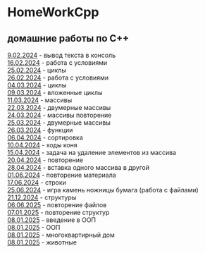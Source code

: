 # HomeWorkCpp
## домашние работы по C++ 
[9.02.2024](https://github.com/RomanLyashenko/HomeWorkCPP/blob/main/9.02.24/Lyashenko_homework_C%2B%2B.cpp) - вывод текста в консоль <br>
[16.02.2024](https://github.com/RomanLyashenko/HomeWorkCPP/blob/main/16.02.2024/homework.cpp) - работа с условиями <br>
[25.02.2024](https://github.com/RomanLyashenko/HomeWorkCPP/blob/main/25.02.2024/ConsoleApplication23.02.2024.cpp) - циклы <br>
[26.02.2024](https://github.com/RomanLyashenko/HomeWorkCPP/blob/main/26.02.2024/homework.cpp) - работа с условиями <br>
[04.03.2024](https://github.com/RomanLyashenko/HomeWorkCPP/blob/main/4.03.2024/homework.cpp) - циклы <br>
[09.03.2024](https://github.com/RomanLyashenko/HomeWorkCPP/blob/main/09.03.2024/ConsoleApplication.cpp) - вложенные циклы <br>
[11.03.2024](https://github.com/RomanLyashenko/HomeWorkCPP/blob/main/11.03.2024/ConsoleApplication2.cpp) - массивы <br>
[22.03.2024](https://github.com/RomanLyashenko/HomeWorkCPP/blob/main/22.03.2024/22.03.2024.cpp) - двумерные массивы <br>
[24.03.2024](https://github.com/RomanLyashenko/HomeWorkCPP/blob/main/24.03.2024/24.03.2024.cpp) - массивы повторение <br>
[25.03.2024](https://github.com/RomanLyashenko/HomeWorkCPP/blob/main/25.03.2024/25.03.2024.cpp) - двумерные массивы<br>
[26.03.2024](https://github.com/RomanLyashenko/HomeWorkCPP/blob/main/26.03.2024/26.03.2024.cpp) - функции <br>
[06.04.2024](https://github.com/RomanLyashenko/HomeWorkCPP/blob/main/06.04.2024/06.04.2024.cpp) - сортировка <br>
[10.04.2024](https://github.com/RomanLyashenko/HomeWorkCPP/blob/main/10.04.2024/10.04.2024.cpp) - ходы коня <br>
[15.04.2024](https://github.com/RomanLyashenko/HomeWorkCPP/blob/main/15.04.2024/15.04.2024.cpp) - задача на удаление элементов из массива <br>
[20.04.2024](https://github.com/RomanLyashenko/HomeWorkCPP/blob/main/20.04.2024/20.04.2024.cpp) - повторение <br>
[28.04.2024](https://github.com/RomanLyashenko/HomeWorkCPP/blob/main/28.04.2024/28.04.2024.cpp) - вставка одного массива в другой <br>
[01.06.2024](https://github.com/RomanLyashenko/HomeWorkCPP/tree/main/01.06.2024) - повторение материала <br>
[17.06.2024](https://github.com/RomanLyashenko/HomeWorkCPP/blob/main/17.06.2024/17.06.2024.cpp) - строки <br>
[25.06.2024](https://github.com/RomanLyashenko/HomeWorkCPP/tree/main/25.06.2024) - игра камень ножницы бумага (работа с файлами) <br>
[21.12.2024](https://github.com/RomanLyashenko/HomeWorkCPP/blob/main/21.12.2024/21.12.2024.cpp) - структуры <br>
[06.06.2025](https://github.com/RomanLyashenko/HomeWorkCPP/blob/main/06.12.2024/06.12.2024.cpp) - повторение файлов <br>
[07.01.2025](https://github.com/RomanLyashenko/HomeWorkCPP/blob/main/07.01.2025/07.01.2025.cpp) - повторение структур <br>
[08.01.2025](https://github.com/RomanLyashenko/HomeWorkCPP/tree/main/fraction) - введение в ООП <br>
[08.01.2025](https://github.com/RomanLyashenko/HomeWorkCPP/tree/main/advancedFraction) - ООП <br>
[08.01.2025](https://github.com/RomanLyashenko/HomeWorkCPP/tree/main/08.01.2025) - многоквартирный дом <br>
[08.01.2025](https://github.com/RomanLyashenko/HomeWorkCPP/tree/main/animals) - животные <br>
